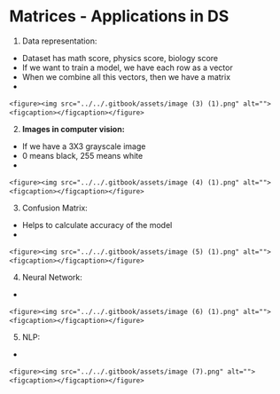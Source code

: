# Matrices - Applications in DS

1. Data representation:

* Dataset has math score, physics score, biology score
* If we want to train a model, we have each row as a vector
* When we combine all this vectors, then we have a matrix
*

    <figure><img src="../../.gitbook/assets/image (3) (1).png" alt=""><figcaption></figcaption></figure>

2. **Images in computer vision:**

* If we have a 3X3 grayscale image
* 0 means black, 255 means white
*

    <figure><img src="../../.gitbook/assets/image (4) (1).png" alt=""><figcaption></figcaption></figure>

3. Confusion Matrix:

* Helps to calculate accuracy of the model
*

    <figure><img src="../../.gitbook/assets/image (5) (1).png" alt=""><figcaption></figcaption></figure>

4. Neural Network:

*

    <figure><img src="../../.gitbook/assets/image (6) (1).png" alt=""><figcaption></figcaption></figure>

5. NLP:

*

    <figure><img src="../../.gitbook/assets/image (7).png" alt=""><figcaption></figcaption></figure>
